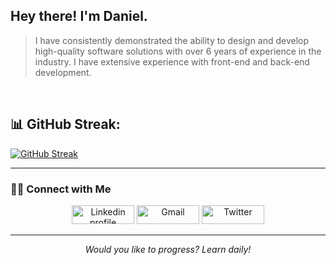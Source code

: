 ## Hey there! I'm Daniel.

> I have consistently demonstrated the ability to design and develop high-quality software solutions with over 6 years of experience in the industry. I have extensive experience with front-end and back-end development.


<br/>

## 📊 GitHub Streak:

[![GitHub Streak](https://streak-stats.demolab.com/?user=dansalahi&currStreakNum=2FD3EB&fire=pink&sideLabels=F00&date_format=[Y.]n.j)](https://git.io/streak-stats)

<hr \>

### 🤝🏻 Connect with Me
<p align="center">
<a href="https://www.linkedin.com/in/dansalahi"><img alt="Linkedin profile" title="Linkedin" src="https://raw.githubusercontent.com/Thomas-George-T/Thomas-George-T/master/assets/linkedin.svg" width="100" height="30" /></a>
<a href="mailto:dan.salahii@gmail.com"><img alt="Gmail" src="https://raw.githubusercontent.com/Thomas-George-T/Thomas-George-T/master/assets/google-gmail.svg" title="Email" width="100" height="30" /></a>
<a href="https://twitter.com/danialsalahi"><img alt="Twitter" src="https://raw.githubusercontent.com/Thomas-George-T/Thomas-George-T/master/assets/twitter.svg" title="Twitter" width="100" height="30" /></a>
</p>
<hr \>
<p align="center">
   <i>Would you like to progress? Learn daily!</i>
</p>    

<!-- ![visitors](https://visitor-badge.laobi.icu/badge?page_id=dansalahi) -->

